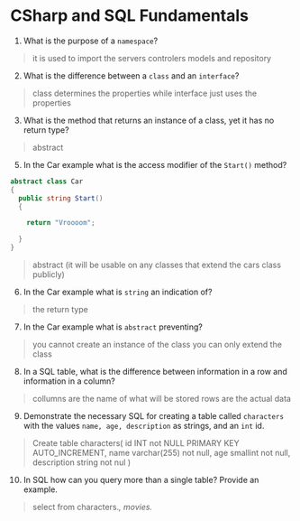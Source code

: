 # CSharp and SQL Fundamentals
01. What is the purpose of a `namespace`?

  > it is used to import the servers controlers models and repository

02. What is the difference between a `class` and an `interface`?

  > class determines the properties while interface just uses the properties

03. What is the method that returns an instance of a class, yet it has no return type?

  > abstract

05. In the Car example what is the access modifier of the `Start()` method?

  ```c#
  abstract class Car
  {
    public string Start()
    {

      return "Vroooom";

    }
  }
  ```

  > abstract (it will be usable on any classes that extend the cars class publicly)

06. In the Car example what is `string` an indication of?

  >the return type

07. In the Car example what is `abstract` preventing?

  > you cannot create an instance of the class you can only extend the class

08. In a SQL table, what is the difference between information in a row and information in a column?

  >  collumns are the name of what will be stored  rows are the actual data

09. Demonstrate the necessary SQL for creating a table called `characters` with the values `name, age, description` as strings, and an `int` id.

  > Create table characters(
    id INT not NULL PRIMARY KEY AUTO_INCREMENT,
    name varchar(255) not null,
    age smallint not null,
    description string not nul
  )

10. In SQL how can you query more than a single table? Provide an example.

  > select from
    characters.*,
    movies.*
